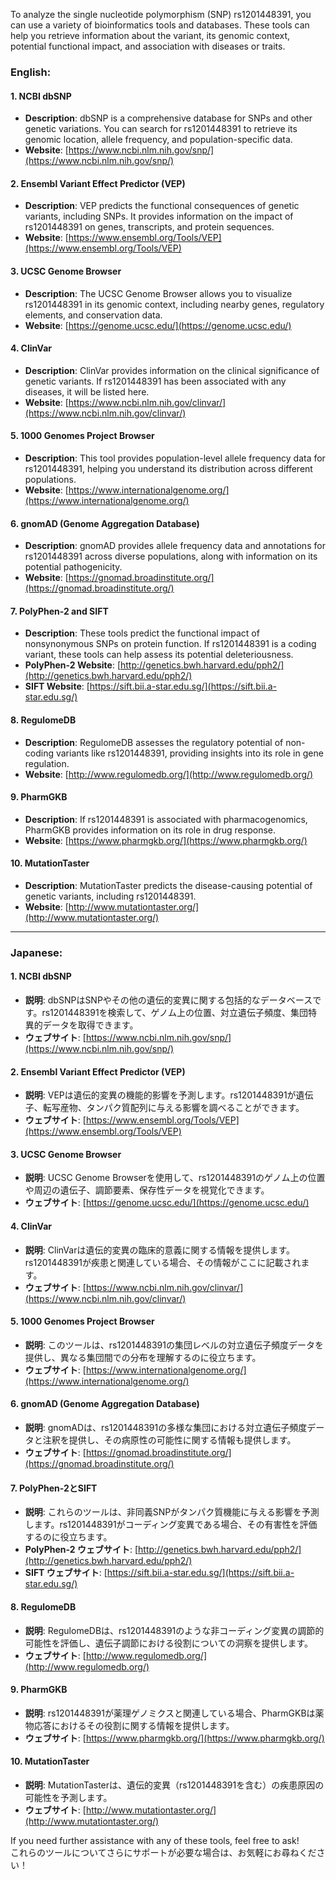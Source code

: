 To analyze the single nucleotide polymorphism (SNP) rs1201448391, you can use a variety of bioinformatics tools and databases. These tools can help you retrieve information about the variant, its genomic context, potential functional impact, and association with diseases or traits.

### English:
#### 1. **NCBI dbSNP**
   - **Description**: dbSNP is a comprehensive database for SNPs and other genetic variations. You can search for rs1201448391 to retrieve its genomic location, allele frequency, and population-specific data.
   - **Website**: [https://www.ncbi.nlm.nih.gov/snp/](https://www.ncbi.nlm.nih.gov/snp/)

#### 2. **Ensembl Variant Effect Predictor (VEP)**
   - **Description**: VEP predicts the functional consequences of genetic variants, including SNPs. It provides information on the impact of rs1201448391 on genes, transcripts, and protein sequences.
   - **Website**: [https://www.ensembl.org/Tools/VEP](https://www.ensembl.org/Tools/VEP)

#### 3. **UCSC Genome Browser**
   - **Description**: The UCSC Genome Browser allows you to visualize rs1201448391 in its genomic context, including nearby genes, regulatory elements, and conservation data.
   - **Website**: [https://genome.ucsc.edu/](https://genome.ucsc.edu/)

#### 4. **ClinVar**
   - **Description**: ClinVar provides information on the clinical significance of genetic variants. If rs1201448391 has been associated with any diseases, it will be listed here.
   - **Website**: [https://www.ncbi.nlm.nih.gov/clinvar/](https://www.ncbi.nlm.nih.gov/clinvar/)

#### 5. **1000 Genomes Project Browser**
   - **Description**: This tool provides population-level allele frequency data for rs1201448391, helping you understand its distribution across different populations.
   - **Website**: [https://www.internationalgenome.org/](https://www.internationalgenome.org/)

#### 6. **gnomAD (Genome Aggregation Database)**
   - **Description**: gnomAD provides allele frequency data and annotations for rs1201448391 across diverse populations, along with information on its potential pathogenicity.
   - **Website**: [https://gnomad.broadinstitute.org/](https://gnomad.broadinstitute.org/)

#### 7. **PolyPhen-2 and SIFT**
   - **Description**: These tools predict the functional impact of nonsynonymous SNPs on protein function. If rs1201448391 is a coding variant, these tools can help assess its potential deleteriousness.
   - **PolyPhen-2 Website**: [http://genetics.bwh.harvard.edu/pph2/](http://genetics.bwh.harvard.edu/pph2/)
   - **SIFT Website**: [https://sift.bii.a-star.edu.sg/](https://sift.bii.a-star.edu.sg/)

#### 8. **RegulomeDB**
   - **Description**: RegulomeDB assesses the regulatory potential of non-coding variants like rs1201448391, providing insights into its role in gene regulation.
   - **Website**: [http://www.regulomedb.org/](http://www.regulomedb.org/)

#### 9. **PharmGKB**
   - **Description**: If rs1201448391 is associated with pharmacogenomics, PharmGKB provides information on its role in drug response.
   - **Website**: [https://www.pharmgkb.org/](https://www.pharmgkb.org/)

#### 10. **MutationTaster**
   - **Description**: MutationTaster predicts the disease-causing potential of genetic variants, including rs1201448391.
   - **Website**: [http://www.mutationtaster.org/](http://www.mutationtaster.org/)

---

### Japanese:
#### 1. **NCBI dbSNP**
   - **説明**: dbSNPはSNPやその他の遺伝的変異に関する包括的なデータベースです。rs1201448391を検索して、ゲノム上の位置、対立遺伝子頻度、集団特異的データを取得できます。
   - **ウェブサイト**: [https://www.ncbi.nlm.nih.gov/snp/](https://www.ncbi.nlm.nih.gov/snp/)

#### 2. **Ensembl Variant Effect Predictor (VEP)**
   - **説明**: VEPは遺伝的変異の機能的影響を予測します。rs1201448391が遺伝子、転写産物、タンパク質配列に与える影響を調べることができます。
   - **ウェブサイト**: [https://www.ensembl.org/Tools/VEP](https://www.ensembl.org/Tools/VEP)

#### 3. **UCSC Genome Browser**
   - **説明**: UCSC Genome Browserを使用して、rs1201448391のゲノム上の位置や周辺の遺伝子、調節要素、保存性データを視覚化できます。
   - **ウェブサイト**: [https://genome.ucsc.edu/](https://genome.ucsc.edu/)

#### 4. **ClinVar**
   - **説明**: ClinVarは遺伝的変異の臨床的意義に関する情報を提供します。rs1201448391が疾患と関連している場合、その情報がここに記載されます。
   - **ウェブサイト**: [https://www.ncbi.nlm.nih.gov/clinvar/](https://www.ncbi.nlm.nih.gov/clinvar/)

#### 5. **1000 Genomes Project Browser**
   - **説明**: このツールは、rs1201448391の集団レベルの対立遺伝子頻度データを提供し、異なる集団間での分布を理解するのに役立ちます。
   - **ウェブサイト**: [https://www.internationalgenome.org/](https://www.internationalgenome.org/)

#### 6. **gnomAD (Genome Aggregation Database)**
   - **説明**: gnomADは、rs1201448391の多様な集団における対立遺伝子頻度データと注釈を提供し、その病原性の可能性に関する情報も提供します。
   - **ウェブサイト**: [https://gnomad.broadinstitute.org/](https://gnomad.broadinstitute.org/)

#### 7. **PolyPhen-2とSIFT**
   - **説明**: これらのツールは、非同義SNPがタンパク質機能に与える影響を予測します。rs1201448391がコーディング変異である場合、その有害性を評価するのに役立ちます。
   - **PolyPhen-2 ウェブサイト**: [http://genetics.bwh.harvard.edu/pph2/](http://genetics.bwh.harvard.edu/pph2/)
   - **SIFT ウェブサイト**: [https://sift.bii.a-star.edu.sg/](https://sift.bii.a-star.edu.sg/)

#### 8. **RegulomeDB**
   - **説明**: RegulomeDBは、rs1201448391のような非コーディング変異の調節的可能性を評価し、遺伝子調節における役割についての洞察を提供します。
   - **ウェブサイト**: [http://www.regulomedb.org/](http://www.regulomedb.org/)

#### 9. **PharmGKB**
   - **説明**: rs1201448391が薬理ゲノミクスと関連している場合、PharmGKBは薬物応答におけるその役割に関する情報を提供します。
   - **ウェブサイト**: [https://www.pharmgkb.org/](https://www.pharmgkb.org/)

#### 10. **MutationTaster**
   - **説明**: MutationTasterは、遺伝的変異（rs1201448391を含む）の疾患原因の可能性を予測します。
   - **ウェブサイト**: [http://www.mutationtaster.org/](http://www.mutationtaster.org/)

If you need further assistance with any of these tools, feel free to ask!  
これらのツールについてさらにサポートが必要な場合は、お気軽にお尋ねください！